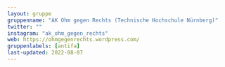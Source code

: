```yaml
---
layout: gruppe
gruppenname: "AK Ohm gegen Rechts (Technische Hochschule Nürnberg)"
twitter: ""
instagram: "ak_ohm_gegen_rechts"
web: https://ohmgegenrechts.wordpress.com/
gruppenlabels: [antifa]
last-updated: 2022-08-07
---
```



